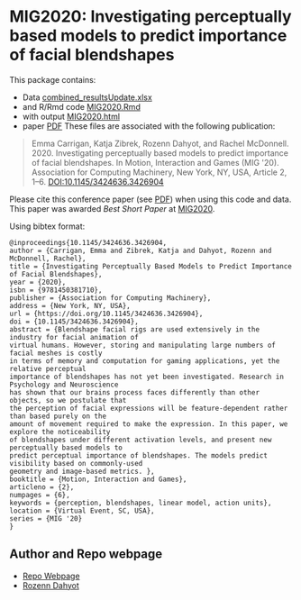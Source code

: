 # MIG2020: Investigating perceptually based models to predict importance of facial blendshapes


This package contains:
- Data [combined_resultsUpdate.xlsx](combined_resultsUpdate.xlsx)
- and R/Rmd code [MIG2020.Rmd](MIG2020.Rmd) 
- with output [MIG2020.html](MIG2020.html)
- paper  [PDF](MIG2020.pdf)
These files are associated with the following publication:


>Emma Carrigan, Katja Zibrek, Rozenn Dahyot, and Rachel McDonnell. 2020. 
Investigating perceptually based models to predict importance of facial blendshapes. 
In Motion, Interaction and Games (MIG '20). Association for Computing Machinery, 
New York, NY, USA, Article 2, 1–6. [DOI:10.1145/3424636.3426904](https://doi.org/10.1145/3424636.3426904)


Please cite this conference paper (see [PDF](MIG2020.pdf)) when using this code and data. This paper was awarded *Best Short Paper*  at [MIG2020](https://computing.clemson.edu/vcl/mig2020/). 

Using bibtex format:

```
@inproceedings{10.1145/3424636.3426904,
author = {Carrigan, Emma and Zibrek, Katja and Dahyot, Rozenn and McDonnell, Rachel},
title = {Investigating Perceptually Based Models to Predict Importance of Facial Blendshapes},
year = {2020},
isbn = {9781450381710},
publisher = {Association for Computing Machinery},
address = {New York, NY, USA},
url = {https://doi.org/10.1145/3424636.3426904},
doi = {10.1145/3424636.3426904},
abstract = {Blendshape facial rigs are used extensively in the industry for facial animation of 
virtual humans. However, storing and manipulating large numbers of facial meshes is costly
in terms of memory and computation for gaming applications, yet the relative perceptual 
importance of blendshapes has not yet been investigated. Research in Psychology and Neuroscience
has shown that our brains process faces differently than other objects, so we postulate that 
the perception of facial expressions will be feature-dependent rather than based purely on the 
amount of movement required to make the expression. In this paper, we explore the noticeability
of blendshapes under different activation levels, and present new perceptually based models to
predict perceptual importance of blendshapes. The models predict visibility based on commonly-used 
geometry and image-based metrics. },
booktitle = {Motion, Interaction and Games},
articleno = {2},
numpages = {6},
keywords = {perception, blendshapes, linear model, action units},
location = {Virtual Event, SC, USA},
series = {MIG '20}
}
```

## Author and Repo webpage 

- [Repo Webpage](https://roznn.github.io/facial-blendshapes/)
- [Rozenn Dahyot](https://roznn.github.io/)
